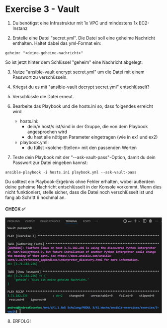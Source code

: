 # Exercise 3 - Vault

1. Du benötigst eine Infrastruktur mit 1x VPC und mindestens 1x EC2-Instanz

2. Erstelle eine Datei "secret.yml". Die Datei soll eine geheime Nachricht enthalten. Haltet dabei das yml-Format ein:
```
geheim: "<deine-geheime-nachricht>"
```
So ist jetzt hinter dem Schlüssel "geheim" eine Nachricht abgelegt.

3. Nutze "ansible-vault encrypt secret.yml" um die Datei mit einem Passwort zu verschüsseln.

4. Kriegst du es mit "ansible-vault decrypt secret.yml" entschlüsselt?

5. Verschlüssle die Datei erneut.

6. Bearbeite das Playbook und die hosts.ini so, dass folgendes erreicht wird
    - hosts.ini:
        - dein/e host/s ist/sind in der Gruppe, die von dem Playbook angesprochen wird
        - du hast alle nötigen Parameter eingetragen (wie in ex1 und ex2)
    - playbook.yml:
        - du füllst \<solche-Stellen\> mit den passenden Werten

7. Teste dein Playbook mit der "--ask-vault-pass"-Option, damit du dein Passwort zur Datei eingeben kannst:
```
ansible-playbook -i hosts.ini playbook.yml --ask-vault-pass
```
Du solltest ein Playbook-Ergebnis ohne Fehler erhalten, wobei außerdem deine geheime Nachricht entschlüsselt in der Konsole vorkommt.
Wenn dies nicht funktioniert, stelle sicher, dass die Datei noch verschlüsselt ist und fang ab Schritt 6 nochmal an.

#### CHECK ✅

<img src="image.png" alt="ec2" width="600" />


8. ERFOLG!